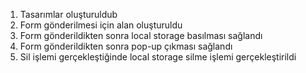 1. Tasarımlar oluşturuldub
2. Form gönderilmesi için alan oluşturuldu
3. Form gönderildikten sonra local storage basılması sağlandı
4. Form gönderildikten sonra pop-up çıkması sağlandı
5. Sil işlemi gerçekleştiğinde local storage silme işlemi gerçekleştirildi 
 
